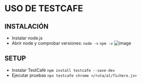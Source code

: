 # USO DE TESTCAFE
## INSTALACIÓN
- Instalar node.js
- Abrir node y comprobar versiones: `node -v` `npm -v`
 ![image](https://github.com/user-attachments/assets/7958d34f-f98e-49c5-bb59-129709889a75)

## SETUP
- Instalar TestCafé
`npm install testcafe --save-dev`
- Ejecutar pruebas
`npx testcafe chrome </ruta/al/fichero.js>`
